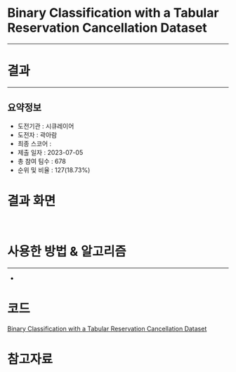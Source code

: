 # Binary Classification with a Tabular Reservation Cancellation Dataset
***
# 결과
***
## 요약정보
- 도전기관 : 시큐레이어
- 도전자 : 곽아람
- 최종 스코어 : 
- 제출 일자 : 2023-07-05
- 총 참여 팀수 : 678
- 순위 및 비율 : 127(18.73%)

# 결과 화면
<img src="">
<img src="">

# 사용한 방법 & 알고리즘
***
- 
# 코드
[Binary Classification with a Tabular Reservation Cancellation Dataset]()
# 참고자료
